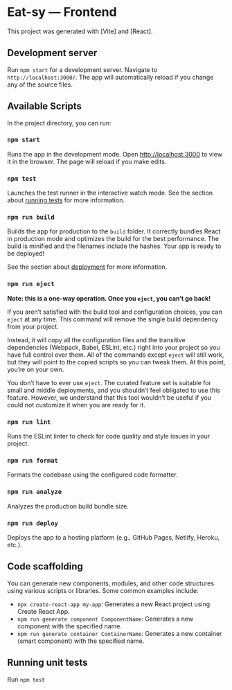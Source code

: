 # Eat-sy — Frontend

This project was generated with [Vite] and [React].

## Development server

Run `npm start` for a development server. Navigate to `http://localhost:3000/`. The app will automatically reload if you change any of the source files.

## Available Scripts

In the project directory, you can run:

### `npm start`

Runs the app in the development mode.
Open [http://localhost:3000](http://localhost:3000) to view it in the browser.
The page will reload if you make edits.

### `npm test`

Launches the test runner in the interactive watch mode.
See the section about [running tests](https://facebook.github.io/create-react-app/docs/running-tests) for more information.

### `npm run build`

Builds the app for production to the `build` folder.
It correctly bundles React in production mode and optimizes the build for the best performance.
The build is minified and the filenames include the hashes.
Your app is ready to be deployed!

See the section about [deployment](https://facebook.github.io/create-react-app/docs/deployment) for more information.

### `npm run eject`

**Note: this is a one-way operation. Once you `eject`, you can’t go back!**

If you aren’t satisfied with the build tool and configuration choices, you can `eject` at any time. This command will remove the single build dependency from your project.

Instead, it will copy all the configuration files and the transitive dependencies (Webpack, Babel, ESLint, etc.) right into your project so you have full control over them. All of the commands except `eject` will still work, but they will point to the copied scripts so you can tweak them. At this point, you’re on your own.

You don’t have to ever use `eject`. The curated feature set is suitable for small and middle deployments, and you shouldn’t feel obligated to use this feature. However, we understand that this tool wouldn’t be useful if you could not customize it when you are ready for it.

### `npm run lint`

Runs the ESLint linter to check for code quality and style issues in your project.

### `npm run format`

Formats the codebase using the configured code formatter.

### `npm run analyze`

Analyzes the production build bundle size.

### `npm run deploy`

Deploys the app to a hosting platform (e.g., GitHub Pages, Netlify, Heroku, etc.).

## Code scaffolding

You can generate new components, modules, and other code structures using various scripts or libraries. Some common examples include:

- `npx create-react-app my-app`: Generates a new React project using Create React App.
- `npm run generate component ComponentName`: Generates a new component with the specified name.
- `npm run generate container ContainerName`: Generates a new container (smart component) with the specified name.

## Running unit tests

Run `npm test`
